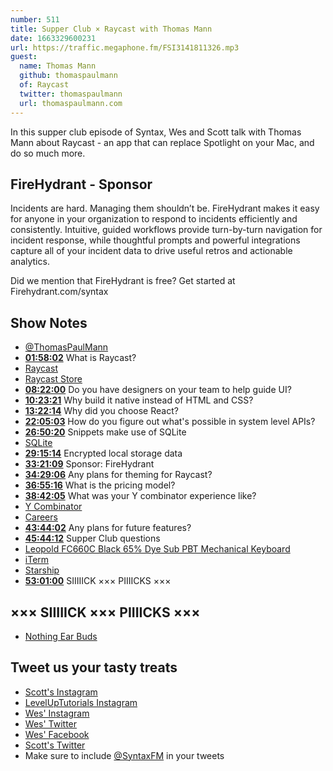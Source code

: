 ```yaml
---
number: 511
title: Supper Club × Raycast with Thomas Mann
date: 1663329600231
url: https://traffic.megaphone.fm/FSI3141811326.mp3
guest:
  name: Thomas Mann
  github: thomaspaulmann
  of: Raycast
  twitter: thomaspaulmann
  url: thomaspaulmann.com
---
```


In this supper club episode of Syntax, Wes and Scott talk with Thomas Mann about Raycast - an app that can replace Spotlight on your Mac, and do so much more.

## FireHydrant - Sponsor

Incidents are hard. Managing them shouldn’t be. FireHydrant makes it easy for anyone in your organization to respond to incidents efficiently and consistently. Intuitive, guided workflows provide turn-by-turn navigation for incident response, while thoughtful prompts and powerful integrations capture all of your incident data to drive useful retros and actionable analytics.

Did we mention that FireHydrant is free? Get started at Firehydrant.com/syntax

## Show Notes

- [@ThomasPaulMann](https://twitter.com/thomaspaulmann)
- **[01:58:02](#t=01:58)** What is Raycast?
- [Raycast](https://www.raycast.com)
- [Raycast Store](https://www.raycast.com/store)
- **[08:22:00](#t=08:22)** Do you have designers on your team to help guide UI?
- **[10:23:21](#t=10:23)** Why build it native instead of HTML and CSS?
- **[13:22:14](#t=13:22)** Why did you choose React?
- **[22:05:03](#t=22:05)** How do you figure out what's possible in system level APIs?
- **[26:50:20](#t=26:50)** Snippets make use of SQLite
- [SQLite](https://www.sqlite.org)
- **[29:15:14](#t=29:15)** Encrypted local storage data
- **[33:21:09](#t=33:21)** Sponsor: FireHydrant
- **[34:29:06](#t=34:29)** Any plans for theming for Raycast?
- **[36:55:16](#t=36:55)** What is the pricing model?
- **[38:42:05](#t=38:42)** What was your Y combinator experience like?
- [Y Combinator](https://www.ycombinator.com)
- [Careers](https://www.raycast.com/careers)
- **[43:44:02](#t=43:44)** Any plans for future features?
- **[45:44:12](#t=45:44)** Supper Club questions
- [Leopold FC660C Black 65% Dye Sub PBT Mechanical Keyboard](https://mechanicalkeyboards.com/shop/index.php?l=product_detail&p=4097)
- [iTerm](https://iterm2.com)
- [Starship](https://starship.rs)
- **[53:01:00](#t=53:01)** SIIIIICK ××× PIIIICKS ×××

## ××× SIIIIICK ××× PIIIICKS ×××

- [Nothing Ear Buds](https://ca-en.nothing.tech/products/ear-1)

## Tweet us your tasty treats

- [Scott's Instagram](https://www.instagram.com/stolinski/)
- [LevelUpTutorials Instagram](https://www.instagram.com/LevelUpTutorials/)
- [Wes' Instagram](https://www.instagram.com/wesbos/)
- [Wes' Twitter](https://twitter.com/wesbos)
- [Wes' Facebook](https://www.facebook.com/wesbos.developer)
- [Scott's Twitter](https://twitter.com/stolinski)
- Make sure to include [@SyntaxFM](https://twitter.com/SyntaxFM) in your tweets
